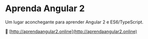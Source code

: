 # Aprenda Angular 2
Um lugar aconchegante para aprender Angular 2 e ES6/TypeScript.

🚀 [http://aprendaangular2.online](http://aprendaangular2.online)
